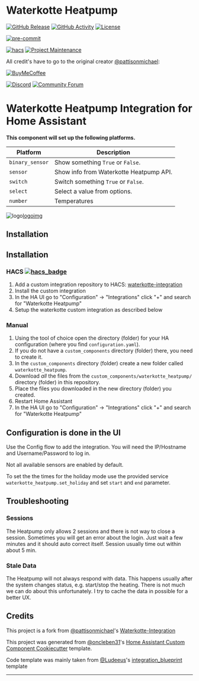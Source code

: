 # Waterkotte Heatpump

[![GitHub Release][releases-shield]][releases]
[![GitHub Activity][commits-shield]][commits]
[![License][license-shield]](LICENSE)

[![pre-commit][pre-commit-shield]][pre-commit]

[![hacs][hacsbadge]][hacs]
[![Project Maintenance][maintenance-shield]][user_profile]

All credit's have to go to the original creator [@pattisonmichael](https://github.com/pattisonmichael):

[![BuyMeCoffee][buymecoffeebadge]][buymecoffee]

[![Discord][discord-shield]][discord]
[![Community Forum][forum-shield]][forum]

# Waterkotte Heatpump Integration for Home Assistant
**This component will set up the following platforms.**

| Platform        | Description                             |
| --------------- |-----------------------------------------|
| `binary_sensor` | Show something `True` or `False`.       |
| `sensor`        | Show info from Waterkotte Heatpump API. |
| `switch`        | Switch something `True` or `False`.     |
| `select`        | Select a value from options.            |
| `number`        | Temperatures                            |

![logo](https://github.com/marq24/waterkotte-integration/raw/master/logo.png)[logoimg]

## Installation
## Installation
### HACS [![hacs_badge](https://img.shields.io/badge/HACS-Custom-orange.svg)](https://github.com/custom-components/hacs)
1. Add a custom integration repository to HACS: [waterkotte-integration](https://github.com/marq24/waterkotte-integration)
1. Install the custom integration
1. In the HA UI go to "Configuration" -> "Integrations" click "+" and search for "Waterkotte Heatpump"
1. Setup the waterkotte custom integration as described below
  <!--1. In HACS Store, search for [***pattisonmichael/waterkotte-integration***]-->
### Manual
1. Using the tool of choice open the directory (folder) for your HA configuration (where you find `configuration.yaml`).
2. If you do not have a `custom_components` directory (folder) there, you need to create it.
3. In the `custom_components` directory (folder) create a new folder called `waterkotte_heatpump`.
4. Download _all_ the files from the `custom_components/waterkotte_heatpump/` directory (folder) in this repository.
5. Place the files you downloaded in the new directory (folder) you created.
6. Restart Home Assistant
7. In the HA UI go to "Configuration" -> "Integrations" click "+" and search for "Waterkotte Heatpump"

## Configuration is done in the UI

Use the Config flow to add the integration. You will need the IP/Hostname and Username/Password to log in.
<!---->

Not all available sensors are enabled by default.

To set the the times for the holiday mode use the provided service `waterkotte_heatpump.set_holiday` and set `start` and `end` parameter.

## Troubleshooting


### Sessions

The Heatpump only allows 2 sessions and there is not way to close a session. Sometimes you will get an error about the login. Just wait a few minutes and it should auto correct itself. Session usually time out within about 5 min.

### Stale Data

The Heatpump will not always respond with data. This happens usually after the system changes status, e.g. start/stop the heating. There is not much we can do about this unfortunately. I try to cache the data in possible for a better UX.

## Credits
This project is a fork from [@pattisonmichael](https://github.com/pattisonmichael)'s [Waterkotte-Integration](https://github.com/pattisonmichael/waterkotte-integration)

This project was generated from [@oncleben31](https://github.com/oncleben31)'s [Home Assistant Custom Component Cookiecutter](https://github.com/oncleben31/cookiecutter-homeassistant-custom-component) template.

Code template was mainly taken from [@Ludeeus](https://github.com/ludeeus)'s [integration_blueprint][integration_blueprint] template

---

[integration_blueprint]: https://github.com/custom-components/integration_blueprint
[buymecoffee]: https://www.buymeacoffee.com/pattisonmichael
[buymecoffeebadge]: https://img.shields.io/badge/buy%20me%20a%20coffee-donate-yellow.svg?style=for-the-badge
[commits-shield]: https://img.shields.io/github/commit-activity/y/marq24/waterkotte-integration.svg?style=for-the-badge
[commits]: https://github.com/marq24/waterkotte-integration/commits/main
[hacs]: https://hacs.xyz
[hacsbadge]: https://img.shields.io/badge/HACS-Custom-orange.svg?style=for-the-badge
[discord]: https://discord.gg/Qa5fW2R
[discord-shield]: https://img.shields.io/discord/330944238910963714.svg?style=for-the-badge
[logoimg]: logo.png
[forum-shield]: https://img.shields.io/badge/community-forum-brightgreen.svg?style=for-the-badge
[forum]: https://community.home-assistant.io/
[license-shield]: https://img.shields.io/github/license/40marq24/waterkotte-integration.svg?style=for-the-badge
[maintenance-shield]: https://img.shields.io/badge/maintainer-%40marq24-blue.svg?style=for-the-badge
[pre-commit]: https://github.com/pre-commit/pre-commit
[pre-commit-shield]: https://img.shields.io/badge/pre--commit-enabled-brightgreen?style=for-the-badge
[releases-shield]: https://img.shields.io/github/release/marq24/waterkotte-integration.svg?style=for-the-badge
[releases]: https://github.com/marq24/waterkotte-integration/releases
[user_profile]: https://github.com/marq24
